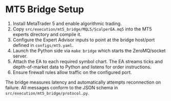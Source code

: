 # MT5 Bridge Setup

1. Install MetaTrader 5 and enable algorithmic trading.
2. Copy `src/execution/mt5_bridge/MQL5/ScalperEA.mq5` into the MT5 experts directory and compile it.
3. Configure the Expert Advisor inputs to point at the bridge host/port defined in `configs/mt5.yaml`.
4. Launch the Python side via `make bridge` which starts the ZeroMQ/socket server.
5. Attach the EA to each required symbol chart. The EA streams ticks and depth-of-market data to Python and listens for order instructions.
6. Ensure firewall rules allow traffic on the configured port.

The bridge measures latency and automatically attempts reconnection on failure. All messages conform to the JSON schema in `src/execution/mt5_bridge/protocol.py`.
